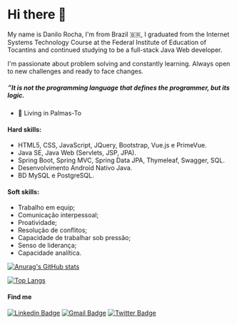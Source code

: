 # Hi there 👋

My name is Danilo Rocha, I'm from Brazil 🇧🇷, I graduated from the Internet Systems Technology Course at the Federal Institute of Education of Tocantins and continued studying to be a full-stack Java Web developer.

I'm passionate about problem solving and constantly learning. Always open to new challenges and ready to face changes.

#####  ״It is not the programming language that defines the programmer, but its logic.

- 📍 Living in Palmas-To

#### Hard skills:
 - HTML5, CSS, JavaScript, JQuery, Bootstrap, Vue.js e PrimeVue.
 - Java SE, Java Web (Servlets, JSP, JPA).
 - Spring Boot, Spring MVC, Spring Data JPA, Thymeleaf, Swagger, SQL.
 - Desenvolvimento Android Nativo Java.
 - BD MySQL e PostgreSQL.

#### Soft skills:
 - Trabalho em equip;
 - Comunicação interpessoal;
 - Proatividade;
 - Resolução de conflitos;
 - Capacidade de trabalhar sob pressão;
 - Senso de liderança;
 - Capacidade analítica.

[![Anurag's GitHub stats](https://github-readme-stats.vercel.app/api?username=danilorocha22&show_icons=true&theme=dark)](https://github.com/anuraghazra/github-readme-stats)

[![Top Langs](https://github-readme-stats.vercel.app/api/top-langs/?username=danilorocha22&layout=compact&show_icons=true&theme=dark)](https://github.com/danilorocha22/github-readme-stats)

<h4>Find me</h4>

[![Linkedin Badge](https://img.shields.io/badge/-LinkedIn-blue?style=flat-square&logo=Linkedin&logoColor=white&link=https://www.linkedin.com/in/danilo-rocha-silva-18a52317a/)](https://www.linkedin.com/in/danilo-rocha-silva-18a52317a/)
[![Gmail Badge](https://img.shields.io/badge/-Gmail-c14438?style=flat-square&logo=Gmail&logoColor=white&link=mailto:danilo.rochaa@gmail.com)](mailto:danilo.rochaa@gmail.com)
[![Twitter Badge](https://img.shields.io/badge/-Twitter-blue?style=flat-square&logo=Twitter&logoColor=white&link=https://twitter.com/DaniloRochaSil6)](https://twitter.com/DaniloRochaSil6/)

